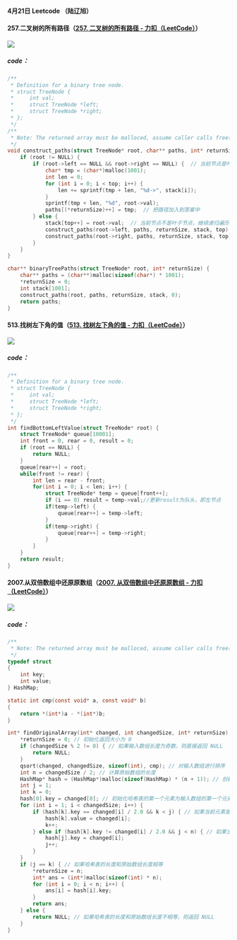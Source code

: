 #### 4月21日 Leetcode （陆辽旭）

#### 257.二叉树的所有路径（[257. 二叉树的所有路径 - 力扣（LeetCode）](https://leetcode.cn/problems/binary-tree-paths/description/)）

![](https://gitee.com/knoci/picture/raw/master/QQ截图20240421192557.png)

##### code：

```c
/**
 * Definition for a binary tree node.
 * struct TreeNode {
 *     int val;
 *     struct TreeNode *left;
 *     struct TreeNode *right;
 * };
 */
/**
 * Note: The returned array must be malloced, assume caller calls free().
 */
void construct_paths(struct TreeNode* root, char** paths, int* returnSize, int* stack, int top) {
    if (root != NULL) {
        if (root->left == NULL && root->right == NULL) {  // 当前节点是叶子节点
            char* tmp = (char*)malloc(1001);
            int len = 0;
            for (int i = 0; i < top; i++) {
                len += sprintf(tmp + len, "%d->", stack[i]);
            }
            sprintf(tmp + len, "%d", root->val);
            paths[(*returnSize)++] = tmp;  // 把路径加入到答案中
        } else {
            stack[top++] = root->val;  // 当前节点不是叶子节点，继续递归遍历
            construct_paths(root->left, paths, returnSize, stack, top);
            construct_paths(root->right, paths, returnSize, stack, top);
        }
    }
}

char** binaryTreePaths(struct TreeNode* root, int* returnSize) {
    char** paths = (char**)malloc(sizeof(char*) * 1001);
    *returnSize = 0;
    int stack[1001];
    construct_paths(root, paths, returnSize, stack, 0);
    return paths;
}
```





#### 513.找树左下角的值（[513. 找树左下角的值 - 力扣（LeetCode）](https://leetcode.cn/problems/find-bottom-left-tree-value/description/)）

![](https://gitee.com/knoci/picture/raw/master/QQ截图20240421195035.png)

##### code：

```c
/**
 * Definition for a binary tree node.
 * struct TreeNode {
 *     int val;
 *     struct TreeNode *left;
 *     struct TreeNode *right;
 * };
 */
int findBottomLeftValue(struct TreeNode* root) {
    struct TreeNode* queue[10001];
    int front = 0, rear = 0, result = 0;
    if (root == NULL) {
        return NULL;
    }
    queue[rear++] = root;
    while(front != rear) {
        int len = rear - front;
        for(int i = 0; i < len; i++) {
            struct TreeNode* temp = queue[front++];
            if (i == 0) result = temp->val;//更新result为队头，即左节点
            if(temp->left) {
                queue[rear++] = temp->left;
            }
            if(temp->right) {
                queue[rear++] = temp->right;
            }
        }
    }
    return result;
}
```





#### 2007.从双倍数组中还原原数组（[2007. 从双倍数组中还原原数组 - 力扣（LeetCode）](https://leetcode.cn/problems/find-original-array-from-doubled-array/description/)）

![](https://gitee.com/knoci/picture/raw/master/QQ截图20240421191411.png)

##### code：

```c
/**
 * Note: The returned array must be malloced, assume caller calls free().
 */
typedef struct
{
	int key;
	int value;
} HashMap;

static int cmp(const void* a, const void* b)
{
	return *(int*)a - *(int*)b;
}

int* findOriginalArray(int* changed, int changedSize, int* returnSize) {
	*returnSize = 0; // 初始化返回大小为 0
	if (changedSize % 2 != 0) { // 如果输入数组长度为奇数，则直接返回 NULL
		return NULL;
	}
	qsort(changed, changedSize, sizeof(int), cmp); // 对输入数组进行排序
	int n = changedSize / 2; // 计算原始数组的长度
	HashMap* hash = (HashMap*)malloc(sizeof(HashMap) * (n + 1)); // 创建哈希表
	int j = 1;
	int k = 0;
	hash[0].key = changed[0]; // 初始化哈希表的第一个元素为输入数组的第一个元素
	for (int i = 1; i < changedSize; i++) {
		if (hash[k].key == changed[i] / 2.0 && k < j) { // 如果当前元素是前一个元素的两倍且未超出原始数组长度
			hash[k].value = changed[i]; 
			k++;
		} else if (hash[k].key != changed[i] / 2.0 && j < n) { // 如果当前元素不是前一个元素的两倍且未超出原始数组长度
			hash[j].key = changed[i];
			j++;
		}
	}
	if (j == k) { // 如果哈希表的长度和原始数组长度相等
		*returnSize = n;
		int* ans = (int*)malloc(sizeof(int) * n); 
		for (int i = 0; i < n; i++) {
			ans[i] = hash[i].key; 
		}
		return ans;
	} else {
		return NULL; // 如果哈希表的长度和原始数组长度不相等，则返回 NULL
	}
}
```

